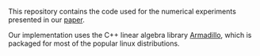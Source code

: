 This repository contains the code used for the numerical experiments presented in our [paper](https://github.com/uvaes/paper).

Our implementation uses the C++ linear algebra library [Armadillo](http://arma.sourceforge.net/), which is packaged for most of the popular linux distributions.
